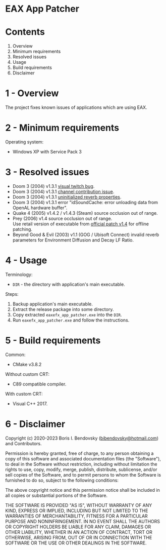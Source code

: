 EAX App Patcher
===============

Contents
========

1. Overview
2. Minimum requirements
3. Resolved issues
4. Usage
5. Build requirements
6. Disclaimer


1 - Overview
============

The project fixes known issues of applications which are using EAX.


2 - Minimum requirements
========================

Operating system:
- Windows XP with Service Pack 3


3 - Resolved issues
===================

- Doom 3 (2004) v1.3.1 [visual twitch bug](https://www.pcgamingwiki.com/wiki/Doom_3#Visual_twitch_bug_with_OpenAL.2FEAX).
- Doom 3 (2004) v1.3.1 [channel contribution issue](https://github.com/dhewm/dhewm3/commit/3c01757d27a22a3858737f6b51e85895d2fac887).
- Doom 3 (2004) v1.3.1 [uninitialized reverb properties](https://www.pcgamingwiki.com/wiki/Doom_3#Incorrect_EAX_effect_in_Doom3:_Ressurection_of_evil_with_OpenAL.2FEAX).
- Doom 3 (2004) v1.3.1 error "idSoundCache: error unloading data from OpenAL hardware buffer".
- Quake 4 (2005) v1.4.2 / v1.4.3 (Steam) source occlusion out of range.
- Prey (2006) v1.4 source occlusion out of range.  
  Use retail version of executable from [official patch v1.4](https://community.pcgamingwiki.com/files/file/1063-prey-patches/) for offline patching.
- Beyond Good & Evil (2003) v1.1 (GOG / Ubisoft Connect) invalid reverb parameters for Environment Diffusion and Decay LF Ratio.


4 - Usage
=========

Terminology:
- `DIR` - the directory with application's main executable.

Steps:
1. Backup application's main executable.
2. Extract the release package into some directory.
3. Copy extracted `eaxefx_app_patcher.exe` into the `DIR`.
4. Run `eaxefx_app_patcher.exe` and follow the instructions.


5 - Build requirements
======================

Common:
- CMake v3.8.2

Without custom CRT:
- C89 compatible compiler.

With custom CRT:
- Visual C++ 2017.


6 - Disclaimer
==============

Copyright (c) 2020-2023 Boris I. Bendovsky (bibendovsky@hotmail.com) and Contributors.

Permission is hereby granted, free of charge, to any person obtaining a copy
of this software and associated documentation files (the "Software"), to deal
in the Software without restriction, including without limitation the rights
to use, copy, modify, merge, publish, distribute, sublicense, and/or sell
copies of the Software, and to permit persons to whom the Software is
furnished to do so, subject to the following conditions:

The above copyright notice and this permission notice shall be included in all
copies or substantial portions of the Software.

THE SOFTWARE IS PROVIDED "AS IS", WITHOUT WARRANTY OF ANY KIND,
EXPRESS OR IMPLIED, INCLUDING BUT NOT LIMITED TO THE WARRANTIES OF
MERCHANTABILITY, FITNESS FOR A PARTICULAR PURPOSE AND NONINFRINGEMENT.
IN NO EVENT SHALL THE AUTHORS OR COPYRIGHT HOLDERS BE LIABLE FOR ANY CLAIM,
DAMAGES OR OTHER LIABILITY, WHETHER IN AN ACTION OF CONTRACT, TORT OR
OTHERWISE, ARISING FROM, OUT OF OR IN CONNECTION WITH THE SOFTWARE OR THE USE
OR OTHER DEALINGS IN THE SOFTWARE.

